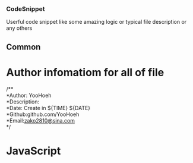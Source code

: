 ### CodeSnippet
Userful code snippet like some  amazing logic or typical file description or any others  

## Common

# Author infomatiom for all of file

/**  
*Author: YooHoeh  
*Description:  
*Date: Create in ${TIME} ${DATE}  
*Github:github.com/YooHoeh  
*Email:zako2810@sina.com  
*/

# JavaScript
